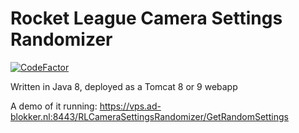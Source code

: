 # Rocket League Camera Settings Randomizer
[![CodeFactor](https://www.codefactor.io/repository/github/ad-blokker/rlcamerasettingsrandomizer/badge)](https://www.codefactor.io/repository/github/ad-blokker/rlcamerasettingsrandomizer)

Written in Java 8, deployed as a Tomcat 8 or 9 webapp

A demo of it running: https://vps.ad-blokker.nl:8443/RLCameraSettingsRandomizer/GetRandomSettings
